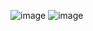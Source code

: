 ![image](https://github.com/TaehanLee07/JAVA/assets/121335699/6e3e576e-b1f2-4f62-ada4-9507e6db3645)
![image](https://github.com/TaehanLee07/JAVA/assets/121335699/94e42b05-7bef-477f-8460-738818a2e204)
